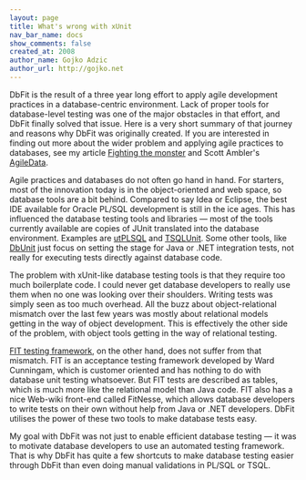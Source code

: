 ```yaml
---
layout: page
title: What's wrong with xUnit
nav_bar_name: docs
show_comments: false
created_at: 2008
author_name: Gojko Adzic
author_url: http://gojko.net
---
```


DbFit is the result of a three year long effort to apply agile development practices in a database-centric environment. Lack of proper tools for database-level testing was one of the major obstacles in that effort, and DbFit finally solved that issue. Here is a very short summary of that journey and reasons why DbFit was originally created. If you are interested in finding out more about the wider problem and applying agile practices to databases, see my article [Fighting the monster](http://gojko.net/2007/11/20/fighting-the-monster/) and Scott Ambler's [AgileData](http://www.agiledata.org).

Agile practices and databases do not often go hand in hand. For starters, most of the innovation today is in the object-oriented and web space, so database tools are a bit behind. Compared to say Idea or Eclipse, the best IDE available for Oracle PL/SQL development is still in the ice ages. This has influenced the database testing tools and libraries &mdash; most of the tools currently available are copies of JUnit translated into the database environment. Examples are [utPLSQL](http://utplsql.sourceforge.net/) and [TSQLUnit](http://sourceforge.net/apps/trac/tsqlunit/). Some other tools, like [DbUnit](http://www.dbunit.org/) just focus on setting the stage for Java or .NET integration tests, not really for executing tests directly against database code.

The problem with xUnit-like database testing tools is that they require too much boilerplate code. I could never get database developers to really use them when no one was looking over their shoulders. Writing tests was simply seen as too much overhead. All the buzz about object-relational mismatch over the last few years was mostly about relational models getting in the way of object development. This is effectively the other side of the problem, with object tools getting in the way of relational testing.

[FIT testing framework](http://fit.c2.com/), on the other hand, does not suffer from that mismatch. FIT is an acceptance testing framework developed by Ward Cunningam, which is customer oriented and has nothing to do with database unit testing whatsoever. But FIT tests are described as tables, which is much more like the relational model than Java code. FIT also has a nice Web-wiki front-end called FitNesse, which allows database developers to write tests on their own without help from Java or .NET developers. DbFit utilises the power of these two tools to make database tests easy.

My goal with DbFit was not just to enable efficient database testing &mdash; it was to motivate database developers to use an automated testing framework. That is why DbFit has quite a few shortcuts to make database testing easier through DbFit than even doing manual validations in PL/SQL or TSQL.
